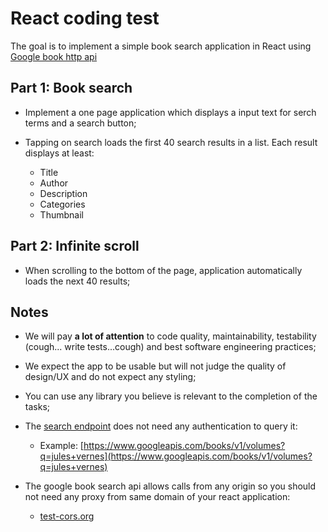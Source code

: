 # React coding test

The goal is to implement a simple book search application in React using
[Google book http api](https://developers.google.com/books/docs/v1/reference/volumes/list)

## Part 1: Book search

* Implement a one page application which displays a input text for serch terms
  and a search button;
* Tapping on search loads the first 40 search results in a list. Each result
  displays at least:

  * Title
  * Author
  * Description
  * Categories
  * Thumbnail

## Part 2: Infinite scroll

* When scrolling to the bottom of the page, application automatically loads the
  next 40 results;

## Notes

* We will pay **a lot of attention** to code quality, maintainability,
  testability (cough... write tests...cough) and best software engineering practices;

* We expect the app to be usable but will not judge the quality of design/UX and do not
  expect any styling;

* You can use any library you believe is relevant to the completion of the
  tasks;

* The [search endpoint](https://developers.google.com/books/docs/v1/reference/volumes/list)
  does not need any authentication to query it:

  * Example: [https://www.googleapis.com/books/v1/volumes?q=jules+vernes](https://www.googleapis.com/books/v1/volumes?q=jules+vernes)

* The google book search api allows calls from any origin so you should not
  need any proxy from same domain of your react application:

  * [test-cors.org](http://www.test-cors.org/#?client_method=GET&client_credentials=false&server_url=https%3A%2F%2Fwww.googleapis.com%2Fbooks%2Fv1%2Fvolumes%3Fq%3Djules%20vernes&server_enable=true&server_status=200&server_credentials=false&server_tabs=remote)
